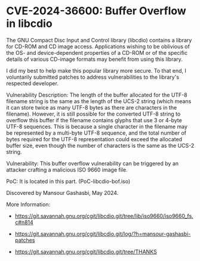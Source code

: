 # CVE-2024-36600: Buffer Overflow in libcdio

The GNU Compact Disc Input and Control library (libcdio) contains a library for CD-ROM and CD image access. Applications wishing to be oblivious of the OS- and device-dependent properties of a CD-ROM or of the specific details of various CD-image formats may benefit from using this library.

I did my best to help make this popular library more secure. To that end, I voluntarily submitted patches to address vulnerabilities to the library's respected developer.

Vulnerability Description:
The length of the buffer allocated for the UTF-8 filename string is the same as the length of the UCS-2 string (which means it can store twice as many UTF-8 bytes as there are characters in the filename). However, it is still possible for the converted UTF-8 string to overflow this buffer if the filename contains glyphs that use 3 or 4-byte UTF-8 sequences. This is because a single character in the filename may be represented by a multi-byte UTF-8 sequence, and the total number of bytes required for the UTF-8 representation could exceed the allocated buffer size, even though the number of characters is the same as the UCS-2 string.

Vulnerability:
This buffer overflow vulnerability can be triggered by an attacker crafting a malicious ISO 9660 image file.

PoC:
It is located in this part. (PoC-libcdio-bof.iso)



Discovered by Mansour Gashasbi, May 2024.

More Information:

- https://git.savannah.gnu.org/cgit/libcdio.git/tree/lib/iso9660/iso9660_fs.c#n814

- https://git.savannah.gnu.org/cgit/libcdio.git/log/?h=mansour-gashasbi-patches

- https://git.savannah.gnu.org/cgit/libcdio.git/tree/THANKS


